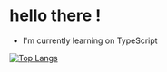 # hello there !

- I'm currently learning on TypeScript

[![Top Langs](https://github-readme-stats.vercel.app/api/top-langs/?username=amberyufangchiu)](https://github.com/anuraghazra/github-readme-stats)
